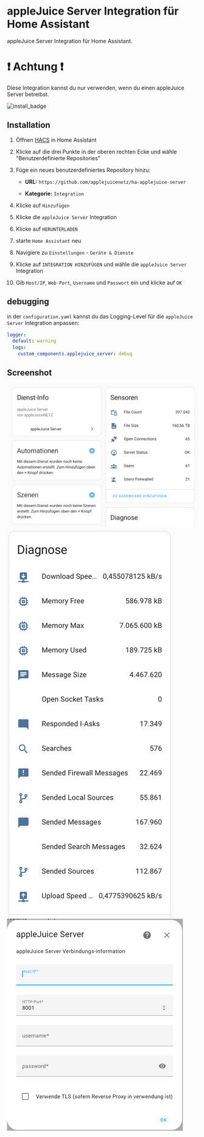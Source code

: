 # appleJuice Server Integration für Home Assistant

appleJuice Server Integration für Home Assistant.

# ❗ Achtung ❗

Diese Integration kannst du nur verwenden, wenn du einen appleJuice Server betreibst.

![install_badge](https://img.shields.io/badge/dynamic/json?color=41BDF5&logo=home-assistant&label=integration%20usage&suffix=%20installs&cacheSeconds=15600&url=https://analytics.home-assistant.io/custom_integrations.json&query=$.applejuice_server.total)

## Installation

1. Öffnen [HACS](https://hacs.xyz) in Home Assistant

2. Klicke auf die drei Punkte in der oberen rechten Ecke und wähle "Benutzerdefinierte Repositories"

3. Füge ein neues benutzerdefiniertes Repository hinzu:

    - **URL:** `https://github.com/applejuicenetz/ha-applejuice-server`

    - **Kategorie:** `Integration`

4. Klicke auf `Hinzufügen`

5. Klicke die `appleJuice Server` Integration

6. Klicke auf `HERUNTERLADEN`

7. starte `Home Assistant` neu

8. Navigiere zu `Einstellungen` - `Geräte & Dienste`

9. Klicke auf `INTEGRATION HINZUFÜGEN` und wähle die `appleJuice Server` Integration

10. Gib `Host/IP`, `Web-Port`, `Username` und `Passwort` ein und klicke auf `OK`

## debugging

in der `configuration.yaml` kannst du das Logging-Level für die `appleJuice Server` Integration anpassen:

```yaml
logger:
  default: warning
  logs:
    custom_components.applejuice_server: debug
```

## Screenshot

![](./docs/integration_screenshot_server.png)
![](./docs/integration_screenshot_diagnose.png)
![](./docs/integration_screenshot_settings.png)
